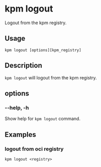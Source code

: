 # kpm logout

Logout from the kpm registry.

## Usage

```shell
kpm logout [options][kpm_registry]
```

## Description

`kpm logout` will logout from the kpm registry.

## options

### --help, -h

Show help for `kpm logout` command.

## Examples

### logout from oci registry

```shell
kpm logout <registry>
```
